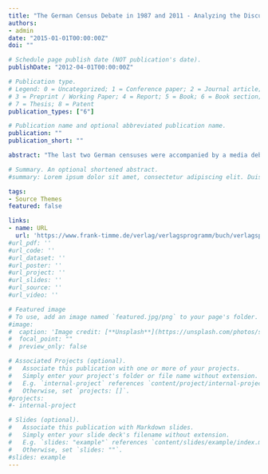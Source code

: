 ```yaml
---
title: "The German Census Debate in 1987 and 2011 - Analyzing the Discussion of Solutions in a Re-emerging Discourse."
authors:
- admin
date: "2015-01-01T00:00:00Z"
doi: ""

# Schedule page publish date (NOT publication's date).
publishDate: "2012-04-01T00:00:00Z"

# Publication type.
# Legend: 0 = Uncategorized; 1 = Conference paper; 2 = Journal article;
# 3 = Preprint / Working Paper; 4 = Report; 5 = Book; 6 = Book section;
# 7 = Thesis; 8 = Patent
publication_types: ["6"]

# Publication name and optional abbreviated publication name.
publication: ""
publication_short: ""

abstract: "The last two German censuses were accompanied by a media debate about the risks and challenges that come with the governmental gathering of information about its citizens. Based on normative democratic assumptions the media are supposed to supply citizens with sufficient information about the census. Aside from criteria that measure the quality of the discourse in terms of who participated in the debate and how the discourse played out, this study focusses on how solution-oriented the debate has been. It introduces the theoretical conception of discussing problems and solutions and suggests a measurement. Comparison of data from a content analysis of leading newspapers from different types of journalism (alternative, quality and tabloidpress) found differences in the prevalence of distinctfacts of the discussion of solutions, where the discourse fared better in 1987 than in 2011." 

# Summary. An optional shortened abstract.
#summary: Lorem ipsum dolor sit amet, consectetur adipiscing elit. Duis posuere tellus ac convallis placerat. Proin tincidunt magna sed ex sollicitudin condimentum.

tags:
- Source Themes
featured: false

links:
- name: URL
  url: 'https://www.frank-timme.de/verlag/verlagsprogramm/buch/verlagsprogramm/bd-5-beate-pohlersfranca-schreiberibrahim-ghubbar-hg-die-politik-auf-dem-siegertreppchen/backPID/duesseldorfer-forum-politische-kommunikation.html/'
#url_pdf: ''
#url_code: ''
#url_dataset: ''
#url_poster: ''
#url_project: ''
#url_slides: ''
#url_source: ''
#url_video: ''

# Featured image
# To use, add an image named `featured.jpg/png` to your page's folder. 
#image:
#  caption: 'Image credit: [**Unsplash**](https://unsplash.com/photos/s9CC2SKySJM)'
#  focal_point: ""
#  preview_only: false

# Associated Projects (optional).
#   Associate this publication with one or more of your projects.
#   Simply enter your project's folder or file name without extension.
#   E.g. `internal-project` references `content/project/internal-project/index.md`.
#   Otherwise, set `projects: []`.
#projects:
#- internal-project

# Slides (optional).
#   Associate this publication with Markdown slides.
#   Simply enter your slide deck's filename without extension.
#   E.g. `slides: "example"` references `content/slides/example/index.md`.
#   Otherwise, set `slides: ""`.
#slides: example
---
```

